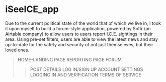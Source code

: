 # iSeeICE_app

Due to the current political state of the world that of which we live in, I took it upon myself to build a forum-style application, powered by Softr (an Airtable company) to allow users to users report I.C.E. sightings in their area. Using pre-set filters, users are able to view the latest news and stay up-to-date for the safety and security of not just themseleves, but their loved ones. 






>HOME-LANDING PAGE
>REPORTING PAGE
>FORUM
>>POST DETAILS
>LOG IN/SIGN UP
>>ACCOUNT SETTINGS
>LOGGING IN AND VERIFICATION
>TERMS OF SERVICE
